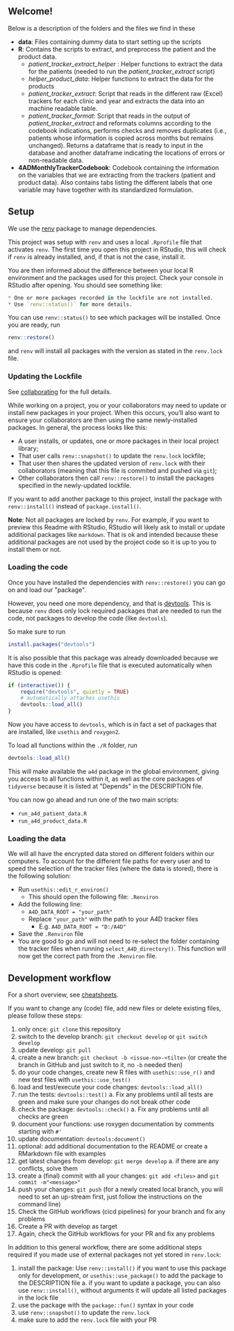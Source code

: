 ## Welcome!

Below is a description of the folders and the files we find in these

- **data**: Files containing dummy data to start setting up the scripts
- **R**: Contains the scripts to extract, and preprocess the patient and the product data.
    - *patient_tracker_extract_helper* : Helper functions to extract the data for the patients (needed to run the *patient_tracker_extract* script)
    - *helper_product_data*: Helper functions to extract the data for the products
    - *patient_tracker_extract*: Script that reads in the different raw (Excel) trackers for each clinic and year and extracts the data into an machine readable table.
    - *patient_tracker_format*: Script that reads in the output of *patient_tracker_extract* and reformats columns according to the codebook indications, performs checks and removes duplicates (i.e., patients whose information is copied across months but remains unchanged). Returns a dataframe that  is ready to input in the database and another dataframe indicating the locations of errors or non-readable data.
- **4ADMonthlyTrackerCodebook**: Codebook containing the information on the variables that we are extracting from the trackers (patient and product data). Also contains tabs listing the different labels that one variable may have together with its standardized formulation.

## Setup

We use the [renv](https://rstudio.github.io/renv/index.html) package to manage dependencies.

This project was setup with `renv` and uses a local `.Rprofile` file that activates `renv`. The first time you open this project in RStudio, this will check if `renv` is already installed, and, if that is not the case, install it.

You are then informed about the difference between your local R environment and the packages used for this project. Check your console in RStudio after opening. You should see something like:

```R
* One or more packages recorded in the lockfile are not installed.
* Use `renv::status()` for more details.
```

You can use `renv::status()` to see which packages will be installed. Once you are ready, run

```R
renv::restore()
```

and `renv` will install all packages with the version as stated in the `renv.lock` file.

### Updating the Lockfile

See [collaborating](https://rstudio.github.io/renv/articles/collaborating.html) for the full details.

While working on a project, you or your collaborators may need to update or install new packages in your project. When this occurs, you’ll also want to ensure your collaborators are then using the same newly-installed packages. In general, the process looks like this:

- A user installs, or updates, one or more packages in their local project library;
- That user calls `renv::snapshot()` to update the `renv.lock` lockfile;
- That user then shares the updated version of `renv.lock` with their collaborators (meaning that this file is commited and pushed via `git`);
- Other collaborators then call `renv::restore()` to install the packages specified in the newly-updated lockfile.

If you want to add another package to this project, install the package with `renv::install()` instead of `package.install()`.

**Note**: Not all packages are locked by `renv`. For example, if you want to preview this Readme with RStudio, RStudio will likely ask to install or update additional packages like `markdown`. That is ok and intended because these additional packages are not used by the project code so it is up to you to install them or not.

### Loading the code

Once you have installed the dependencies with `renv::restore()` you can go on and load our "package".

However, you need one more dependency, and that is [devtools](https://devtools.r-lib.org/). This is because `renv` does only lock required packages that are needed to run the code, not packages to develop the code (like `devtools`).

So make sure to run

```r
install.packages("devtools")
```

It is also possible that this package was already downloaded because we have this code in the `.Rprofile` file that is executed automatically when RStudio is opened:

```r
if (interactive()) {
    require("devtools", quietly = TRUE)
    # automatically attaches usethis
    devtools::load_all()
}
```

Now you have access to `devtools`, which is in fact a set of packages that are installed, like `usethis` and `roxygen2`.

To load all functions within the `./R` folder, run 

```r
devtools::load_all()
```

This will make available the `a4d` package in the global environment, giving you access to all functions within it, as well as the core packages of `tidyverse` because it is listed at "Depends" in the DESCRIPTION file.

You can now go ahead and run one of the two main scripts:
- `run_a4d_patient_data.R`
- `run_a4d_product_data.R`

### Loading the data

We will all have the encrypted data stored on different folders within our computers.
To account for the different file paths for every user and to speed the selection of the tracker files (where the data is stored), there is the following solution:

- Run `usethis::edit_r_environ()`
    - This should open the following file: `.Renviron`
- Add the following line:
    - `A4D_DATA_ROOT = "your_path"`
    - Replace `"your_path"` with the path to your A4D tracker files
        - E.g. `A4D_DATA_ROOT = "D:/A4D"`
- Save the `.Renviron` file
- You are good to go and will not need to re-select the folder containing the tracker files when running `select_A4D_directory()`.  This function will now get the correct path from the `.Renviron` file.

## Development workflow

For a short overview, see [cheatsheets](https://devtools.r-lib.org/#cheatsheet).

If you want to change any (code) file, add new files or delete existing files, please follow these steps:

1. only once: `git clone` this repository
2. switch to the develop branch: `git checkout develop` or `git switch develop`
3. update develop: `git pull`
4. create a new branch: `git checkout -b <issue-no>-<tilte>` (or create the branch in GitHub and just switch to it, no `-b` needed then)
5. do your code changes, create new R files with `usethis::use_r()` and new test files with `usethis::use_test()`
6. load and test/execute your code changes: `devtools::load_all()`
7. run the tests: `devtools::test()`
   a. Fix any problems until all tests are green and make sure your changes do not break other code
8. check the package: `devtools::check()`
   a. Fix any problems until all checks are green
9. document your functions: use roxygen documentation by comments starting with `#'`
10. update documentation: `devtools:document()`
11. optional: add additional documentation to the README or create a RMarkdown file with examples
12. get latest changes from develop: `git merge develop`
   a. if there are any conflicts, solve them
13. create a (final) commit with all your changes: `git add <files>` and `git commit -m"<message>"`
14. push your changes: `git push` (for a newly created local branch, you will need to set an up-stream first, just follow the instructions on the command line)
15. Check the GitHub workflows (cicd pipelines) for your branch and fix any problems
16. Create a PR with develop as target
17. Again, check the GitHub workflows for your PR and fix any problems

In addition to this general workflow, there are some additional steps required if you made use of external packages not yet stored in `renv.lock`:

1. install the package: Use `renv::install()` if you want to use this package only for development, or `usethis::use_package()` to add the package to the DESCRIPTION file
   a. if you want to update a package, you can also use `renv::install()`, without arguments it will update all listed packages in the lock file
2. use the package with the `package::fun()` syntax in your code
3. use `renv::snapshot()` to update the `renv.lock`
4. make sure to add the `renv.lock` file with your PR

